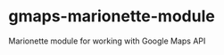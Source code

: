 gmaps-marionette-module
=======================

Marionette module for working with Google Maps API

